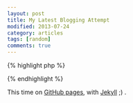 ```yaml
---
layout: post
title: My Latest Blogging Attempt
modified: 2013-07-24
category: articles
tags: [random]
comments: true
---
```


{% highlight php %}
<?php echo "Hello, folks" ?>
{% endhighlight %}

This time on [GitHub pages](http://pages.github.com/), with [Jekyll](http://jekyllrb.com/) ;) .
